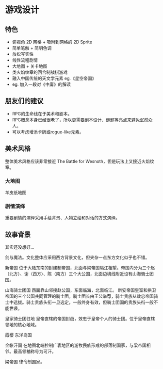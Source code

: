 # 游戏设计

## 特色

- 俯视角 2D 网格 + 吸附到网格的 2D Sprite
- 简单笔触 + 简明色调
- 放松写实性
- 线性流程剧情
- 大地图 + 关卡地图
- 类火焰纹章的回合制战棋游戏
- 融入中国传统的天文学元素 eg.《星空帝国》
- eg. 加入一段对《中庸》的解读

## 朋友们的建议

- RPG的生命线在于美术和剧本。
- RPG概念本身已经很老了，所以更需要剧本设计、谜题等亮点来避免泯然众人。
- 可以考虑增添卡牌或rogue-like元素。

## 美术风格

整体美术风格应该非常接近 The Battle for Wesnoth，但是玩法上又接近火焰纹章。

### 大地图

羊皮纸地图

### 剧情演绎

重要剧情的演绎采用手绘背景、人物立绘和对话的方式演绎。

## 故事背景

其实还没想好…

剑与魔法。文化整体应采用西方背景文化，但夹杂一点东方文化似乎也不错。

新帝国
位于大陆东南的封建制帝国，北面与梁帝国隔江相望。帝国内分为三个赵（北方）、谢（西方）、陈（南方）三个大公国，北面边境线附近设有山海骑士团国。

山海骑士团国
西面靠山邻接赵公国，东面临海，北面临江。
新安帝国皇室和拱卫帝国的三个公国共同管理的骑士团。骑士团长由王公举荐，骑士贵族从效忠帝国骑士中选拔。骑士贵族头衔一旦选定，一般终身有效，但骑士团国的贵族头衔一般不能世袭。

皇家骑士团驻地
皇帝直辖的帝国封邑，效忠于皇帝个人的骑士团。位于皇帝直辖领地的核心地域。

霞樱
东洋岛国

金帐汗国
在地图北端控制广袤地区的游牧民族形成的部落制国家，与梁帝国相邻。最高领袖称号为可汗。

梁帝国
律令制国家。
